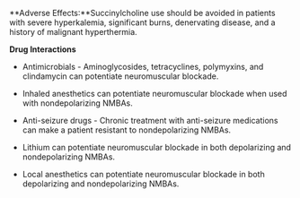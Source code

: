 **Adverse Effects:**Succinylcholine use should be avoided in patients with severe hyperkalemia, significant burns, denervating disease, and a history of malignant hyperthermia.

**Drug Interactions**

- Antimicrobials - Aminoglycosides, tetracyclines, polymyxins, and clindamycin can potentiate neuromuscular blockade.

- Inhaled anesthetics can potentiate neuromuscular blockade when used with nondepolarizing NMBAs.

- Anti-seizure drugs - Chronic treatment with anti-seizure medications can make a patient resistant to nondepolarizing NMBAs.

- Lithium can potentiate neuromuscular blockade in both depolarizing and nondepolarizing NMBAs.

- Local anesthetics can potentiate neuromuscular blockade in both depolarizing and nondepolarizing NMBAs.